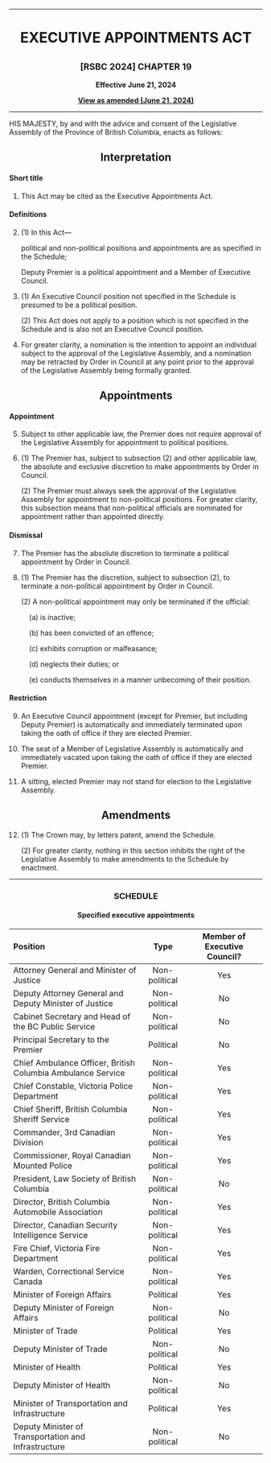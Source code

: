 <div align="center">

<hr/>

<h1>EXECUTIVE APPOINTMENTS ACT</h1>

<h2><small>[RSBC 2024] CHAPTER 19</small></h2>

**Effective June 21, 2024**

[**View as amended (June 21, 2024)**](../../Laws/Executive%20Appointments%20Act/Consolidated.md)

<hr/>

</div>

HIS MAJESTY, by and with the advice and consent of the Legislative Assembly of the Province of British Columbia, enacts as follows:

<div align="center">
<h2>Interpretation</h2>
</div>

#### Short title

1. This Act may be cited as the Executive Appointments Act.

#### Definitions

2. (1) In this Act—

   political and non-political positions and appointments are as specified in the Schedule;

   Deputy Premier is a political appointment and a Member of Executive Council.

3. (1) An Executive Council position not specified in the Schedule is presumed to be a political position.

   (2) This Act does not apply to a position which is not specified in the Schedule and is also not an Executive Council position.

4. For greater clarity, a nomination is the intention to appoint an individual subject to the approval of the Legislative Assembly, and a nomination may be retracted by Order in Council at any point prior to the approval of the Legislative Assembly being formally granted.

<div align="center">
<h2>Appointments</h2>
</div>

#### Appointment

5. Subject to other applicable law, the Premier does not require approval of the Legislative Assembly for appointment to political positions.

6. (1) The Premier has, subject to subsection (2) and other applicable law, the absolute and exclusive discretion to make appointments by Order in Council.

   (2) The Premier must always seek the approval of the Legislative Assembly for appointment to non-political positions. For greater clarity, this subsection means that non-political officials are nominated for appointment rather than appointed directly.

#### Dismissal

7. The Premier has the absolute discretion to terminate a political appointment by Order in Council.

8. (1) The Premier has the discretion, subject to subsection (2), to terminate a non-political appointment by Order in Council.

   (2) A non-political appointment may only be terminated if the official:

   &nbsp;&nbsp;&nbsp;&nbsp;(a) is inactive;

   &nbsp;&nbsp;&nbsp;&nbsp;(b) has been convicted of an offence;

   &nbsp;&nbsp;&nbsp;&nbsp;(c) exhibits corruption or malfeasance;

   &nbsp;&nbsp;&nbsp;&nbsp;(d) neglects their duties; or

   &nbsp;&nbsp;&nbsp;&nbsp;(e) conducts themselves in a manner unbecoming of their position.

#### Restriction

9. An Executive Council appointment (except for Premier, but including Deputy Premier) is automatically and immediately terminated upon taking the oath of office if they are elected Premier.

10. The seat of a Member of Legislative Assembly is automatically and immediately vacated upon taking the oath of office if they are elected Premier.

11. A sitting, elected Premier may not stand for election to the Legislative Assembly.

<div align="center">
<h2>Amendments</h2>
</div>

12. (1) The Crown may, by letters patent, amend the Schedule.

    (2) For greater clarity, nothing in this section inhibits the right of the Legislative Assembly to make amendments to the Schedule by enactment.

<hr/>
<div align="center">

<h3>SCHEDULE</h3>
<h4>Specified executive appointments</h4>

| Position                                                    |     Type      | Member of Executive Council? |
| :---------------------------------------------------------- | :-----------: | :--------------------------: |
| Attorney General and Minister of Justice                    | Non-political |             Yes              |
| Deputy Attorney General and Deputy Minister of Justice      | Non-political |              No              |
| Cabinet Secretary and Head of the BC Public Service         | Non-political |              No              |
| Principal Secretary to the Premier                          |   Political   |              No              |
| Chief Ambulance Officer, British Columbia Ambulance Service | Non-political |             Yes              |
| Chief Constable, Victoria Police Department                 | Non-political |             Yes              |
| Chief Sheriff, British Columbia Sheriff Service             | Non-political |             Yes              |
| Commander, 3rd Canadian Division                            | Non-political |             Yes              |
| Commissioner, Royal Canadian Mounted Police                 | Non-political |             Yes              |
| President, Law Society of British Columbia                  | Non-political |              No              |
| Director, British Columbia Automobile Association           | Non-political |             Yes              |
| Director, Canadian Security Intelligence Service            | Non-political |             Yes              |
| Fire Chief, Victoria Fire Department                        | Non-political |             Yes              |
| Warden, Correctional Service Canada                         | Non-political |             Yes              |
| Minister of Foreign Affairs                                 |   Political   |             Yes              |
| Deputy Minister of Foreign Affairs                          | Non-political |              No              |
| Minister of Trade                                           |   Political   |             Yes              |
| Deputy Minister of Trade                                    | Non-political |              No              |
| Minister of Health                                          |   Political   |             Yes              |
| Deputy Minister of Health                                   | Non-political |              No              |
| Minister of Transportation and Infrastructure               |   Political   |             Yes              |
| Deputy Minister of Transportation and Infrastructure        | Non-political |              No              |

</div>
